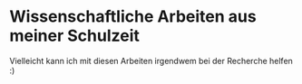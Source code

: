 # Wissenschaftliche Arbeiten aus meiner Schulzeit

Vielleicht kann ich mit diesen Arbeiten irgendwem bei der Recherche helfen :)
